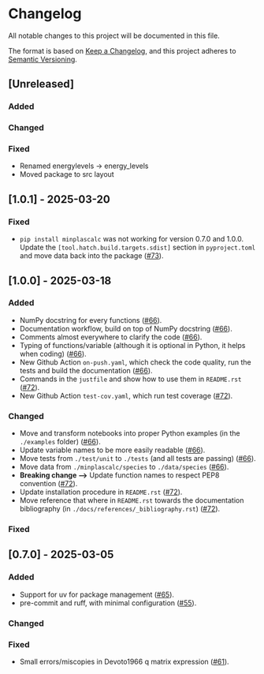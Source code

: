 # Changelog

All notable changes to this project will be documented in this file.

The format is based on [Keep a Changelog](https://keepachangelog.com/en/1.1.0/),
and this project adheres to [Semantic Versioning](https://semver.org/spec/v2.0.0.html).

## [Unreleased]

### Added

### Changed

### Fixed

- Renamed energylevels -> energy_levels
- Moved package to src layout

## [1.0.1] - 2025-03-20

### Fixed

- `pip install minplascalc` was not working for version 0.7.0 and 1.0.0.
  Update the `[tool.hatch.build.targets.sdist]` section in `pyproject.toml` and move data back into the package ([#73](https://github.com/quinnreynolds/minplascalc/issues/73)).

## [1.0.0] - 2025-03-18

### Added

- NumPy docstring for every functions ([#66](https://github.com/quinnreynolds/minplascalc/issues/66)).
- Documentation workflow, build on top of NumPy docstring ([#66](https://github.com/quinnreynolds/minplascalc/issues/66)).
- Comments almost everywhere to clarify the code ([#66](https://github.com/quinnreynolds/minplascalc/issues/66)).
- Typing of functions/variable (although it is optional in Python, it helps when coding) ([#66](https://github.com/quinnreynolds/minplascalc/issues/66)).
- New Github Action `on-push.yaml`, which check the code quality, run the tests and build the documentation ([#66](https://github.com/quinnreynolds/minplascalc/issues/66)).
- Commands in the `justfile` and show how to use them in `README.rst` ([#72](https://github.com/quinnreynolds/minplascalc/issues/72)).
- New Github Action `test-cov.yaml`, which run test coverage ([#72](https://github.com/quinnreynolds/minplascalc/issues/72)).

### Changed

- Move and transform notebooks into proper Python examples (in the `./examples` folder) ([#66](https://github.com/quinnreynolds/minplascalc/issues/66)).
- Update variable names to be more easily readable ([#66](https://github.com/quinnreynolds/minplascalc/issues/66)).
- Move tests from `./test/unit` to `./tests` (and all tests are passing) ([#66](https://github.com/quinnreynolds/minplascalc/issues/66)).
- Move data from `./minplascalc/species` to `./data/species` ([#66](https://github.com/quinnreynolds/minplascalc/issues/66)).
- **Breaking change -->** Update function names to respect PEP8 convention ([#72](https://github.com/quinnreynolds/minplascalc/issues/72)).
- Update installation procedure in `README.rst` ([#72](https://github.com/quinnreynolds/minplascalc/issues/72)).
- Move reference that where in `README.rst` towards the documentation bibliography (in `./docs/references/_bibliography.rst`) ([#72](https://github.com/quinnreynolds/minplascalc/issues/72)).

### Fixed

## [0.7.0] - 2025-03-05

### Added

- Support for uv for package management ([#65](https://github.com/quinnreynolds/minplascalc/issues/65)).
- pre-commit and ruff, with minimal configuration ([#55](https://github.com/quinnreynolds/minplascalc/issues/61)).

### Changed

### Fixed

- Small errors/miscopies in Devoto1966 q matrix expression ([#61](https://github.com/quinnreynolds/minplascalc/issues/61)).
